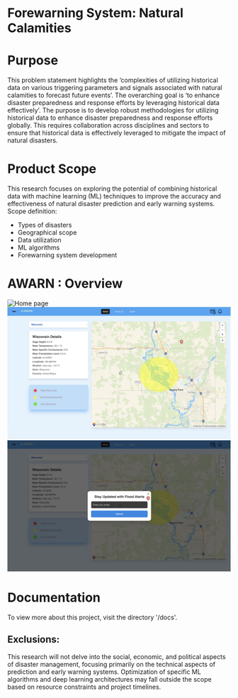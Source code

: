 # Forewarning System: Natural Calamities

# Purpose

This problem statement highlights the ‘complexities of utilizing historical data on various triggering parameters and signals associated with natural calamities to forecast future events’. The overarching goal is ‘to enhance disaster preparedness and response efforts by leveraging historical data effectively’.
The purpose is to develop robust methodologies for utilizing historical data to enhance disaster preparedness and response efforts globally. This requires collaboration across disciplines and sectors to ensure that historical data is effectively leveraged to mitigate the impact of natural disasters.

# Product Scope

This research focuses on exploring the potential of combining historical data with machine learning (ML) techniques to improve the accuracy and effectiveness of natural disaster prediction and early warning systems.
Scope definition:
* Types of disasters
* Geographical scope
* Data utilization
* ML algorithms
* Forewarning system development

# AWARN : Overview

![Home page](./docs/images/home.png)
![Forewarner](./docs/images/forewarn.png)
![Email Subscribed alerts](./docs/images/alert.png)

# Documentation

To view more about this project, visit the directory '/docs'.


## Exclusions:
This research will not delve into the social, economic, and political aspects of disaster management, focusing primarily on the technical aspects of prediction and early warning systems.
Optimization of specific ML algorithms and deep learning architectures may fall outside the scope based on resource constraints and project timelines.


